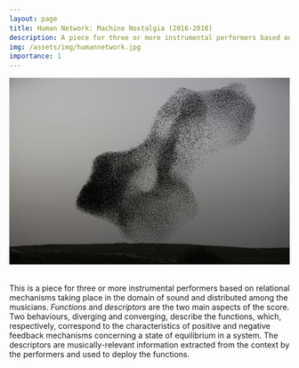 ```yaml
---
layout: page
title: Human Network: Machine Nostalgia (2016-2018)
description: A piece for three or more instrumental performers based on a relational notation system and a cybernetic approach to improvisation 
img: /assets/img/humannetwork.jpg
importance: 1
---
```

<div class="row justify-content-sm-center">
    <div class="col-sm-24 mt-3 mt-md-0">
        <img class="img-fluid rounded z-depth-1" src="/assets/img/humannetwork.jpg" alt="" title="Menahem Kahana / AFP / Getty"/>
    </div>
</div>

<br>

This is a piece for three or more instrumental performers based on relational mechanisms taking place in the domain of sound and distributed among the musicians. *Functions* and *descriptors* are the two main aspects of the score. Two behaviours, diverging and converging, describe the functions, which, respectively, correspond to the characteristics of positive and negative feedback mechanisms concerning a state of equilibrium in a system. The descriptors are musically-relevant information extracted from the context by the performers and used to deploy the functions.
